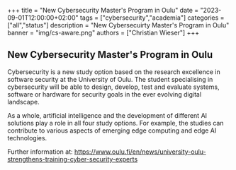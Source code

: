 +++
title = "New Cybersecurity Master's Program in Oulu"
date = "2023-09-01T12:00:00+02:00"
tags = ["cybersecurity","academia"]
categories = ["all","status"]
description = "New Cybersecuirty Master's Program in Oulu"
banner = "img/cs-aware.png"
authors = ["Christian Wieser"]
+++
## New Cybersecurity Master's Program in Oulu

Cybersecurity is a new study option based on the research excellence in software security at the University of Oulu. The student specialising in cybersecurity will be able to design, develop, test and evaluate systems, software or hardware for security goals in the ever evolving digital landscape​.

As a whole, artificial intelligence and the development of different AI solutions play a role in all four study options. For example, the studies can contribute to various aspects of emerging edge computing and edge AI technologies.

Further information at: https://www.oulu.fi/en/news/university-oulu-strengthens-training-cyber-security-experts



